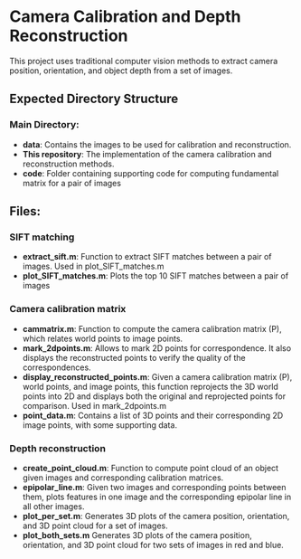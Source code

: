 # Camera Calibration and Depth Reconstruction

This project uses traditional computer vision methods to extract camera position, orientation, and object depth from a set of images.

## Expected Directory Structure

### Main Directory:
- **data**: Contains the images to be used for calibration and reconstruction.
- **This repository**: The implementation of the camera calibration and reconstruction methods.
- **code**: Folder containing supporting code for computing fundamental matrix for a pair of images

## Files:

### SIFT matching
- **extract_sift.m**: Function to extract SIFT matches between a pair of images. Used in plot_SIFT_matches.m
- **plot_SIFT_matches.m**: Plots the top 10 SIFT matches between a pair of images

### Camera calibration matrix
- **cammatrix.m**: Function to compute the camera calibration matrix (P), which relates world points to image points.
- **mark_2dpoints.m**: Allows to mark 2D points for correspondence. It also displays the reconstructed points to verify the quality of the correspondences.
- **display_reconstructed_points.m**: Given a camera calibration matrix (P), world points, and image points, this function reprojects the 3D world points into 2D and displays both the original and reprojected points for comparison. Used in mark_2dpoints.m
- **point_data.m**: Contains a list of 3D points and their corresponding 2D image points, with some supporting data.

### Depth reconstruction
- **create_point_cloud.m**: Function to compute point cloud of an object given images and corresponding calibration matrices.
- **epipolar_line.m**: Given two images and corresponding points between them, plots features in one image and the corresponding epipolar line in all other images.
- **plot_per_set.m**: Generates 3D plots of the camera position, orientation, and 3D point cloud for a set of images.
- **plot_both_sets.m** Generates 3D plots of the camera position, orientation, and 3D point cloud for two sets of images in red and blue.
